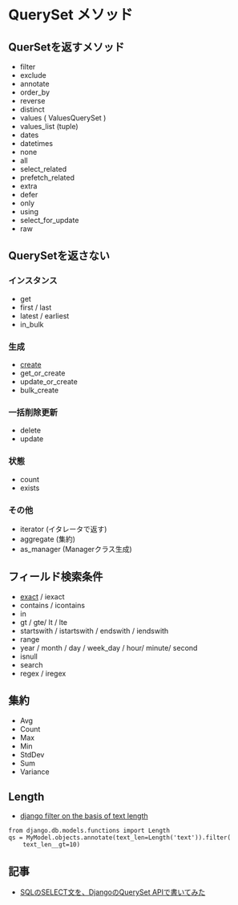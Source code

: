 # QuerySet メソッド

## QuerSetを返すメソッド

- filter
- exclude
- annotate
- order_by
- reverse
- distinct
- values ( ValuesQuerySet )
- values_list (tuple)
- dates
- datetimes
- none
- all
- select_related
- prefetch_related
- extra
- defer
- only
- using
- select_for_update
- raw

## QuerySetを返さない

### インスタンス

- get
- first /  last
- latest / earliest
- in_bulk


### 生成

- [create](https://docs.djangoproject.com/en/1.7/ref/models/querysets/#create)
- get_or_create
- update_or_create
- bulk_create

### 一括削除更新

- delete
- update

### 状態

- count
- exists


### その他

- iterator (イタレータで返す)
- aggregate (集約)
- as_manager (Managerクラス生成)

## フィールド検索条件

- [exact](https://docs.djangoproject.com/en/1.7/ref/models/querysets/#exact) / iexact
- contains / icontains
- in
- gt /  gte/  lt / lte
- startswith / istartswith / endswith / iendswith
- range
- year / month / day / week_day / hour/ minute/ second
- isnull
- search
- regex /  iregex


## 集約

- Avg
- Count
- Max
- Min
- StdDev
- Sum
- Variance

## Length

- [django filter on the basis of text length](http://stackoverflow.com/questions/12314168/django-filter-on-the-basis-of-text-length)

~~~
from django.db.models.functions import Length
qs = MyModel.objects.annotate(text_len=Length('text')).filter(
    text_len__gt=10)
~~~

## 記事

- [SQLのSELECT文を、DjangoのQuerySet APIで書いてみた](http://thinkami.hatenablog.com/entry/2015/09/04/235841)
